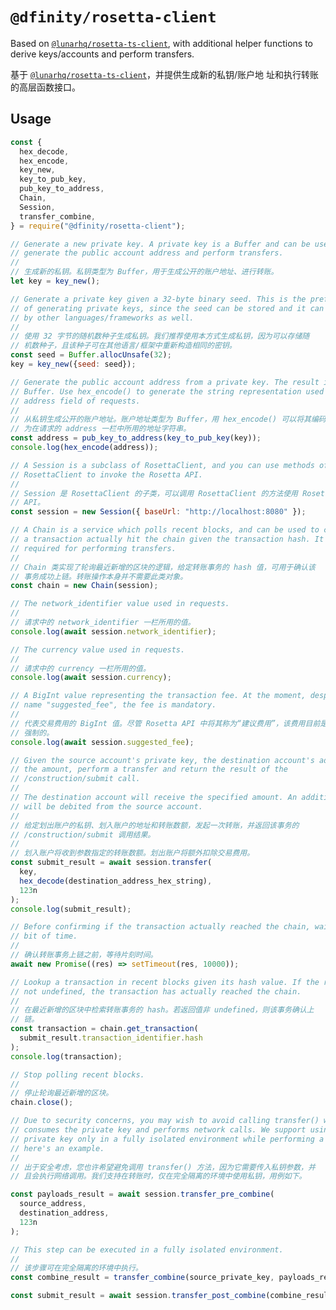 # `@dfinity/rosetta-client`

Based on [`@lunarhq/rosetta-ts-client`][rosetta-ts-client], with additional
helper functions to derive keys/accounts and perform transfers.

基于 [`@lunarhq/rosetta-ts-client`][rosetta-ts-client]，并提供生成新的私钥/账户地
址和执行转账的高层函数接口。

## Usage

```javascript
const {
  hex_decode,
  hex_encode,
  key_new,
  key_to_pub_key,
  pub_key_to_address,
  Chain,
  Session,
  transfer_combine,
} = require("@dfinity/rosetta-client");

// Generate a new private key. A private key is a Buffer and can be used to
// generate the public account address and perform transfers.
//
// 生成新的私钥。私钥类型为 Buffer，用于生成公开的账户地址、进行转账。
let key = key_new();

// Generate a private key given a 32-byte binary seed. This is the preferred way
// of generating private keys, since the seed can be stored and it can be used
// by other languages/frameworks as well.
//
// 使用 32 字节的随机数种子生成私钥。我们推荐使用本方式生成私钥，因为可以存储随
// 机数种子，且该种子可在其他语言/框架中重新构造相同的密钥。
const seed = Buffer.allocUnsafe(32);
key = key_new({seed: seed});

// Generate the public account address from a private key. The result is a
// Buffer. Use hex_encode() to generate the string representation used in the
// address field of requests.
//
// 从私钥生成公开的账户地址。账户地址类型为 Buffer，用 hex_encode() 可以将其编码
// 为在请求的 address 一栏中所用的地址字符串。
const address = pub_key_to_address(key_to_pub_key(key));
console.log(hex_encode(address));

// A Session is a subclass of RosettaClient, and you can use methods of
// RosettaClient to invoke the Rosetta API.
//
// Session 是 RosettaClient 的子类，可以调用 RosettaClient 的方法使用 Rosetta
// API。
const session = new Session({ baseUrl: "http://localhost:8080" });

// A Chain is a service which polls recent blocks, and can be used to confirm if
// a transaction actually hit the chain given the transaction hash. It's not
// required for performing transfers.
//
// Chain 类实现了轮询最近新增的区块的逻辑，给定转账事务的 hash 值，可用于确认该
// 事务成功上链。转账操作本身并不需要此类对象。
const chain = new Chain(session);

// The network_identifier value used in requests.
//
// 请求中的 network_identifier 一栏所用的值。
console.log(await session.network_identifier);

// The currency value used in requests.
//
// 请求中的 currency 一栏所用的值。
console.log(await session.currency);

// A BigInt value representing the transaction fee. At the moment, despite the
// name "suggested_fee", the fee is mandatory.
//
// 代表交易费用的 BigInt 值。尽管 Rosetta API 中将其称为“建议费用”，该费用目前是
// 强制的。
console.log(await session.suggested_fee);

// Given the source account's private key, the destination account's address and
// the amount, perform a transfer and return the result of the
// /construction/submit call.
//
// The destination account will receive the specified amount. An additional fee
// will be debited from the source account.
//
// 给定划出账户的私钥、划入账户的地址和转账数额，发起一次转账，并返回该事务的
// /construction/submit 调用结果。
//
// 划入账户将收到参数指定的转账数额。划出账户将额外扣除交易费用。
const submit_result = await session.transfer(
  key,
  hex_decode(destination_address_hex_string),
  123n
);
console.log(submit_result);

// Before confirming if the transaction actually reached the chain, wait for a
// bit of time.
//
// 确认转账事务上链之前，等待片刻时间。
await new Promise((res) => setTimeout(res, 10000));

// Lookup a transaction in recent blocks given its hash value. If the result is
// not undefined, the transaction has actually reached the chain.
//
// 在最近新增的区块中检索转账事务的 hash。若返回值非 undefined，则该事务确认上
// 链。
const transaction = chain.get_transaction(
  submit_result.transaction_identifier.hash
);
console.log(transaction);

// Stop polling recent blocks.
//
// 停止轮询最近新增的区块。
chain.close();

// Due to security concerns, you may wish to avoid calling transfer() which
// consumes the private key and performs network calls. We support using the
// private key only in a fully isolated environment while performing a transfer,
// here's an example.
//
// 出于安全考虑，您也许希望避免调用 transfer() 方法，因为它需要传入私钥参数，并
// 且会执行网络调用。我们支持在转账时，仅在完全隔离的环境中使用私钥，用例如下。

const payloads_result = await session.transfer_pre_combine(
  source_address,
  destination_address,
  123n
);

// This step can be executed in a fully isolated environment.
//
// 该步骤可在完全隔离的环境中执行。
const combine_result = transfer_combine(source_private_key, payloads_result);

const submit_result = await session.transfer_post_combine(combine_result);
```

[rosetta-ts-client]: https://github.com/lunarhq/rosetta-ts-client

<!--
## TODO

- [x] Watch out for the next test net deployment, set appropriate default fee.
- [x] Given a transaction hash, query the transfer status and confirm if it
      reached the chain or is rejected. Since `ic-rosetta-api` doesn't implement
      [`/search/transactions`][search_transactions] yet, the JavaScript SDK may need
      to workaround this by polling all blocks and doing its own indexing.
- [ ] Error handling in the polling logic.
- [ ] Other high-level Rosetta API wrappers (or redirect underlying
  `RosettaClient` method calls so to avoid some boilerplates in the request,
  e.g. `network_identifier`).
- [x] Proper license & packaging.
- [ ] Better names.

[search_transactions]: https://www.rosetta-api.org/docs/SearchApi.html#searchtransactions
-->
